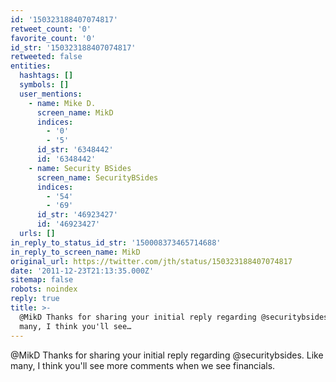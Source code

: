```yaml
---
id: '150323188407074817'
retweet_count: '0'
favorite_count: '0'
id_str: '150323188407074817'
retweeted: false
entities:
  hashtags: []
  symbols: []
  user_mentions:
    - name: Mike D.
      screen_name: MikD
      indices:
        - '0'
        - '5'
      id_str: '6348442'
      id: '6348442'
    - name: Security BSides
      screen_name: SecurityBSides
      indices:
        - '54'
        - '69'
      id_str: '46923427'
      id: '46923427'
  urls: []
in_reply_to_status_id_str: '150008373465714688'
in_reply_to_screen_name: MikD
original_url: https://twitter.com/jth/status/150323188407074817
date: '2011-12-23T21:13:35.000Z'
sitemap: false
robots: noindex
reply: true
title: >-
  @MikD Thanks for sharing your initial reply regarding @securitybsides. Like
  many, I think you'll see…
---
```


@MikD Thanks for sharing your initial reply regarding @securitybsides. Like many, I think you'll see more comments when we see financials.